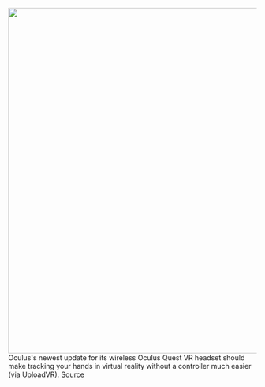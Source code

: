 <img src='https://cdn.vox-cdn.com/thumbor/CAN8EKstv_By4eL7H4oMXS3acPU=/0x0:2040x1360/1200x800/filters:focal(857x517:1183x843)/cdn.vox-cdn.com/uploads/chorus_image/image/66251740/akrales_190429_3371_0087.0.jpg' width='700px' /><br/>
Oculus's newest update for its wireless Oculus Quest VR headset should make tracking your hands in virtual reality without a controller much easier (via UploadVR).
<a href='https://www.theverge.com/2020/2/4/21123311/oculus-quest-v13-update-controller-free-hand-tracking'> Source <a/>